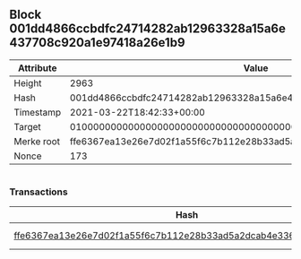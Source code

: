 ## Block 001dd4866ccbdfc24714282ab12963328a15a6e437708c920a1e97418a26e1b9

Attribute | Value
--- | ---
Height | 2963
Hash | 001dd4866ccbdfc24714282ab12963328a15a6e437708c920a1e97418a26e1b9
Timestamp | 2021-03-22T18:42:33+00:00
Target | 0100000000000000000000000000000000000000000000000000000000000000
Merke root | ffe6367ea13e26e7d02f1a55f6c7b112e28b33ad5a2dcab4e3368a6fd289549a
Nonce | 173

```

```

### Transactions

Hash | Amount
--- | ---
[ffe6367ea13e26e7d02f1a55f6c7b112e28b33ad5a2dcab4e3368a6fd289549a](ffe6367ea13e26e7d02f1a55f6c7b112e28b33ad5a2dcab4e3368a6fd289549a.md) | 10.00000000 SKEPTI 

